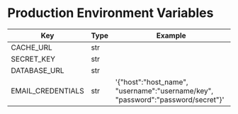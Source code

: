# Production Environment Variables
| Key               | Type | Example                                                                       |
| ----------------- | ---- | ----------------------------------------------------------------------------- |
| CACHE_URL | str |  |
| SECRET_KEY | str |  |
| DATABASE_URL | str |	|
| EMAIL_CREDENTIALS | str |	'{"host":"host_name", "username":"username/key", "password":"password/secret"}'|
